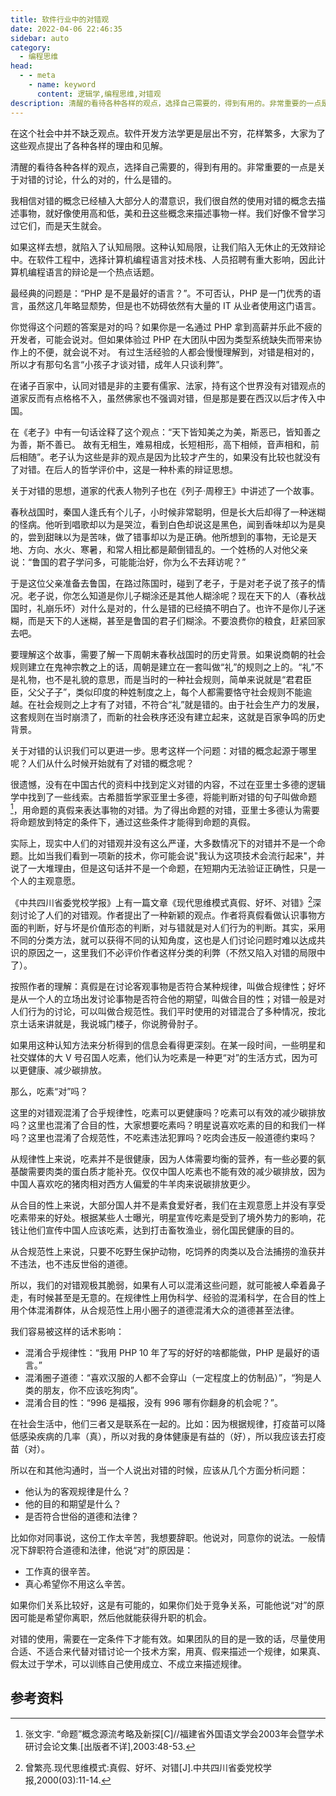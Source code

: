 ```yaml
---
title: 软件行业中的对错观
date: 2022-04-06 22:46:35
sidebar: auto
category: 
  - 编程思维
head:
  - - meta
    - name: keyword
      content: 逻辑学,编程思维,对错观
description: 清醒的看待各种各样的观点，选择自己需要的，得到有用的。非常重要的一点是关于对错的讨论，什么的对的，什么是错的。
---
```


在这个社会中并不缺乏观点。软件开发方法学更是层出不穷，花样繁多，大家为了这些观点提出了各种各样的理由和见解。

清醒的看待各种各样的观点，选择自己需要的，得到有用的。非常重要的一点是关于对错的讨论，什么的对的，什么是错的。

我相信对错的概念已经植入大部分人的潜意识，我们很自然的使用对错的概念去描述事物，就好像使用高和低，美和丑这些概念来描述事物一样。我们好像不曾学习过它们，而是天生就会。

如果这样去想，就陷入了认知局限。这种认知局限，让我们陷入无休止的无效辩论中。在软件工程中，选择计算机编程语言对技术栈、人员招聘有重大影响，因此计算机编程语言的辩论是一个热点话题。

最经典的问题是：“PHP 是不是最好的语言？”。不可否认，PHP 是一门优秀的语言，虽然这几年略显颓势，但是也不妨碍依然有大量的 IT 从业者使用这门语言。

你觉得这个问题的答案是对的吗？如果你是一名通过 PHP 拿到高薪并乐此不疲的开发者，可能会说对。但如果体验过 PHP 在大团队中因为类型系统缺失而带来协作上的不便，就会说不对。 有过生活经验的人都会慢慢理解到，对错是相对的，所以才有那句名言“小孩子才谈对错，成年人只谈利弊”。

在诸子百家中，认同对错是非的主要有儒家、法家，持有这个世界没有对错观点的道家反而有点格格不入，虽然佛家也不强调对错，但是那是要在西汉以后才传入中国。

在《老子》中有一句话诠释了这个观点：“天下皆知美之为美，斯恶已，皆知善之为善，斯不善已。 故有无相生，难易相成，长短相形，高下相倾，音声相和，前后相随”。老子认为这些是非的观点是因为比较才产生的，如果没有比较也就没有了对错。在后人的哲学评价中，这是一种朴素的辩证思想。

关于对错的思想，道家的代表人物列子也在《列子·周穆王》中讲述了一个故事。

春秋战国时，秦国人逢氏有个儿子，小时候非常聪明，但是长大后却得了一种迷糊的怪病。他听到唱歌却以为是哭泣，看到白色却说这是黑色，闻到香味却以为是臭的，尝到甜昧以为是苦味，做了错事却以为是正确。他所想到的事物，无论是天地、方向、水火、寒暑，和常人相比都是颠倒错乱的。一个姓杨的人对他父亲说：“鲁国的君子学问多，可能能治好，你为么不去拜访呢？”

于是这位父亲准备去鲁国，在路过陈国时，碰到了老子，于是对老子说了孩子的情况。老子说，你怎么知道是你儿子糊涂还是其他人糊涂呢？现在天下的人（春秋战国时，礼崩乐坏）对什么是对的，什么是错的已经搞不明白了。也许不是你儿子迷糊，而是天下的人迷糊，甚至是鲁国的君子们糊涂。不要浪费你的粮食，赶紧回家去吧。

要理解这个故事，需要了解一下周朝末春秋战国时的历史背景。如果说商朝的社会规则建立在鬼神宗教之上的话，周朝是建立在一套叫做“礼”的规则之上的。“礼”不是礼物，也不是礼貌的意思，而是当时的一种社会规则，简单来说就是“君君臣臣，父父子子”，类似印度的种姓制度之上，每个人都需要恪守社会规则不能逾越。在社会规则之上才有了对错，不符合“礼”就是错的。由于社会生产力的发展，这套规则在当时崩溃了，而新的社会秩序还没有建立起来，这就是百家争鸣的历史背景。

关于对错的认识我们可以更进一步。思考这样一个问题：对错的概念起源于哪里呢？人们从什么时候开始就有了对错的概念呢？

很遗憾，没有在中国古代的资料中找到定义对错的内容，不过在亚里士多德的逻辑学中找到了一些线索。古希腊哲学家亚里士多德，将能判断对错的句子叫做命题 [^1]，用命题的真假来表达事物的对错。为了得出命题的对错，亚里士多德认为需要将命题放到特定的条件下，通过这些条件才能得到命题的真假。

实际上，现实中人们的对错观并没有这么严谨，大多数情况下的对错并不是一个命题。比如当我们看到一项新的技术，你可能会说"我认为这项技术会流行起来"，并说了一大堆理由，但是这句话并不是一个命题，在短期内无法验证正确性，只是一个人的主观意愿。

《中共四川省委党校学报》上有一篇文章《现代思维模式真假、好坏、对错》[^2]深刻讨论了人们的对错观。作者提出了一种新颖的观点。作者将真假看做认识事物方面的判断，好与坏是价值形态的判断，对与错就是对人们行为的判断。其实，采用不同的分类方法，就可以获得不同的认知角度，这也是人们讨论问题时难以达成共识的原因之一，这里我们不必评价作者这样分类的利弊（不然又陷入对错的局限中了）。

按照作者的理解：真假是在讨论客观事物是否符合某种规律，叫做合规律性；好坏是从一个人的立场出发讨论事物是否符合他的期望，叫做合目的性；对错一般是对人们行为的讨论，可以叫做合规范性。我们平时使用的对错混合了多种情况，按北京土话来讲就是，我说城门楼子，你说胯骨肘子。

如果用这种认知方法来分析得到的信息会看得更深刻。在某一段时间，一些明星和社交媒体的大 V 号召国人吃素，他们认为吃素是一种更“对”的生活方式，因为可以更健康、减少碳排放。

那么，吃素“对”吗？

这里的对错观混淆了合乎规律性，吃素可以更健康吗？吃素可以有效的减少碳排放吗？这里也混淆了合目的性，大家想要吃素吗？明星说喜欢吃素的目的和我们一样吗？这里也混淆了合规范性，不吃素违法犯罪吗？吃肉会违反一般道德约束吗？

从规律性上来说，吃素并不是很健康，因为人体需要均衡的营养，有一些必要的氨基酸需要肉类的蛋白质才能补充。仅仅中国人吃素也不能有效的减少碳排放，因为中国人喜欢吃的猪肉相对西方人偏爱的牛羊肉来说碳排放更少。

从合目的性上来说，大部分国人并不是素食爱好者，我们在主观意愿上并没有享受吃素带来的好处。根据某些人士曝光，明星宣传吃素是受到了境外势力的影响，花钱让他们宣传中国人应该吃素，达到打击畜牧渔业，弱化国民健康的目的。

从合规范性上来说，只要不吃野生保护动物，吃饲养的肉类以及合法捕捞的渔获并不违法，也不违反世俗的道德。

所以，我们的对错观极其脆弱，如果有人可以混淆这些问题，就可能被人牵着鼻子走，有时候甚至是无意的。在规律性上用伪科学、经验的混淆科学，在合目的性上用个体混淆群体，从合规范性上用小圈子的道德混淆大众的道德甚至法律。

我们容易被这样的话术影响：

- 混淆合乎规律性：“我用 PHP 10 年了写的好好的啥都能做，PHP 是最好的语言。”
- 混淆圈子道德：“喜欢汉服的人都不会穿山（一定程度上的仿制品）”，“狗是人类的朋友，你不应该吃狗肉”。
- 混淆合目的性：“996 是福报，没有 996 哪有你翻身的机会呢？”。

在社会生活中，他们三者又是联系在一起的。比如：因为根据规律，打疫苗可以降低感染疾病的几率（真），所以对我的身体健康是有益的（好），所以我应该去打疫苗（对）。

所以在和其他沟通时，当一个人说出对错的时候，应该从几个方面分析问题：

- 他认为的客观规律是什么？
- 他的目的和期望是什么？
- 是否符合世俗的道德和法律？

比如你对同事说，这份工作太辛苦，我想要辞职。他说对，同意你的说法。一般情况下辞职符合道德和法律，他说“对”的原因是：

- 工作真的很辛苦。
- 真心希望你不用这么辛苦。

如果你们关系比较好，这是有可能的，如果你们处于竞争关系，可能他说“对”的原因可能是希望你离职，然后他就能获得升职的机会。

对错的使用，需要在一定条件下才能有效。如果团队的目的是一致的话，尽量使用合适、不适合来代替对错讨论一个技术方案，用真、假来描述一个规律，如果真、假太过于学术，可以训练自己使用成立、不成立来描述规律。

## 参考资料

[^1]: 张文宇. “命题”概念源流考略及新探[C]//福建省外国语文学会2003年会暨学术研讨会论文集.[出版者不详],2003:48-53.
[^2]: 曾繁亮.现代思维模式:真假、好坏、对错[J].中共四川省委党校学报,2000(03):11-14.